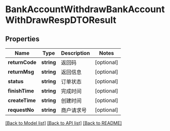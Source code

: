 # BankAccountWithdrawBankAccountWithDrawRespDTOResult

## Properties
Name | Type | Description | Notes
------------ | ------------- | ------------- | -------------
**returnCode** | **string** | 返回码 | [optional] 
**returnMsg** | **string** | 返回信息 | [optional] 
**status** | **string** | 订单状态 | [optional] 
**finishTime** | **string** | 完成时间 | [optional] 
**createTime** | **string** | 创建时间 | [optional] 
**requestNo** | **string** | 商户请求号 | [optional] 

[[Back to Model list]](../README.md#documentation-for-models) [[Back to API list]](../README.md#documentation-for-api-endpoints) [[Back to README]](../README.md)


